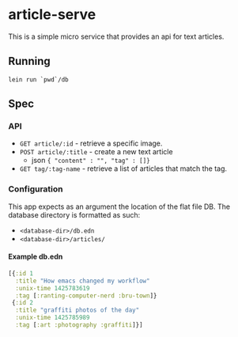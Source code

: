 # article-serve
This is a simple micro service that provides an api for text articles.

## Running

```lein run `pwd`/db```

## Spec

### API
* ```GET article/:id``` - retrieve a specific image.
* ```POST article/:title``` -  create a new text article
    * json ```{ "content" : "", "tag" : []}``` 
* ```GET tag/:tag-name``` - retrieve a list of articles that match the tag.

### Configuration
This app expects as an argument the location of the flat file DB. The database directory is formatted as such:
* ```<database-dir>/db.edn```
* ```<database-dir>/articles/```

#### Example db.edn
```clojure
[{:id 1 
  :title "How emacs changed my workflow"
  :unix-time 1425783619
  :tag [:ranting-computer-nerd :bru-town]}
 {:id 2
  :title "graffiti photos of the day"
  :unix-time 1425785989
  :tag [:art :photography :graffiti]}]
```
